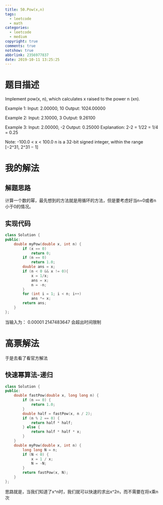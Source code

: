 ```yaml
---
title: 50.Pow(x,n)
tags:
  - leetcode
  - math
categories:
  - leetcode
  - medium
copyright: true
comments: true
notshow: true
abbrlink: 2356977837
date: 2019-10-11 13:25:25
---
```

# 题目描述
Implement pow(x, n), which calculates x raised to the power n (xn).

Example 1:
Input: 2.00000, 10
Output: 1024.00000

Example 2:
Input: 2.10000, 3
Output: 9.26100

Example 3:
Input: 2.00000, -2
Output: 0.25000
Explanation: 2-2 = 1/22 = 1/4 = 0.25

Note:
-100.0 < x < 100.0
n is a 32-bit signed integer, within the range [−2^31, 2^31 − 1]
# 我的解法
## 解题思路
计算一个数的幂，最先想到的方法就是用循环的方法，但是要考虑好当n=0或者n小于0的情况。
## 实现代码
```C++
class Solution {
public:
    double myPow(double x, int n) {
        if (x == 0)
            return 0;
        if (n == 0)
            return 1.0;
        double ans = x;
        if (n < 0 && x != 0){
            x = 1/x;
            ans = x;
            n = -n;
        }
        for (int i = 1; i < n; i++)
            ans *= x;
        return ans;
    }
};
```
当输入为：
0.00001
2147483647
会超出时间限制
# 高票解法
于是去看了看官方解法
## 快速幂算法-递归
```C++
class Solution {
public:
    double fastPow(double x, long long n) {
        if (n == 0) {
            return 1.0;
        }
        double half = fastPow(x, n / 2);
        if (n % 2 == 0) {
            return half * half;
        } else {
            return half * half * x;
        }
    }
    double myPow(double x, int n) {
        long long N = n;
        if (N < 0) {
            x = 1 / x;
            N = -N;
        }
        return fastPow(x, N);
    }
};
```

思路就是，当我们知道了x^n时，我们就可以快速的求出x^2n，而不需要在将x乘n次